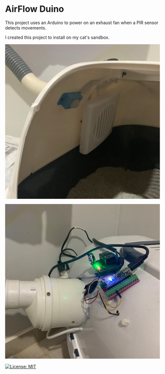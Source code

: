 AirFlow Duino
====

This project uses an Arduino to power on an exhaust fan when a PIR sensor detects movements.

I created this project to install on my cat's sandbox.


![Imagem 1](img-1.jpg)

![Imagem 2](img-2.jpg)

[![License: MIT](https://img.shields.io/badge/License-MIT-yellow.svg)](https://opensource.org/licenses/MIT)
